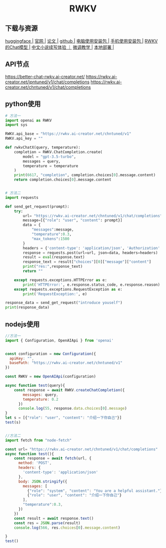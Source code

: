 # <center>RWKV</center>

## 下载与资源
[huggingface |](https://huggingface.co/RWKV)
[官网 |](www.rwkv.com)
[论文 |](https://arxiv.org/abs/2305.13048)
[github |](https://github.com/BlinkDL/ChatRWKV)
[电脑使用安装包 |](https://github.com/josStorer/RWKV-Runner)
[手机使用安装包 |](https://github.com/ZTMIDGO/RWKV-Android)
[RWKV的Chat模型 |](https://zhuanlan.zhihu.com/p/618011122)
[中文小说续写体验 ｜](https://modelscope.cn/studios/BlinkDL/RWKV-CHN/summary)
[微调教学 |](https://zhuanlan.zhihu.com/p/638326262)
[本地部署 |](https://github.com/cgisky1980/ai00_rwkv_server/blob/main/README_zh.md)


## API节点
https://better-chat-rwkv.ai-creator.net/
https://rwkv.ai-creator.net/jpntuned/v1/chat/completions
https://rwkv.ai-creator.net/chntuned/v1/chat/completions


## python使用
```py
# 方法一
import openai as RWKV
import sys

RWKV.api_base = "https://rwkv.ai-creator.net/chntuned/v1"
RWKV.api_key = ""

def rwkvChatX(query, temperature):
    completion = RWKV.ChatCompletion.create(
        model = "gpt-3.5-turbo",
        messages = query,
        temperature = temperature
    )
    print(6617, "completion", completion.choices[0].message.content)
    return completion.choices[0].message.content


# 方法二    
import requests

def send_get_request(prompt):
    try:
        url= "https://rwkv.ai-creator.net/chntuned/v1/chat/completions"
        message=[{"role": "user", "content": prompt}]
        data = {
            "messages":message,
            "temperature":0.3,
            "max_tokens":1500
        }
        headers = {'content-type': 'application/json', 'Authorization': 'Bearer '}
        response = requests.post(url=url, json=data, headers=headers)
        result = eval(response.text)
        response_text = result["choices"][0]["message"]["content"]
        print("res:",response_text)
        return ""

    except requests.exceptions.HTTPError as e:
        print('HTTPError:', e.response.status_code, e.response.reason)
    except requests.exceptions.RequestException as e:
        print('RequestException:', e)

response_data = send_get_request("introduce youself")
print(response_data)
```

## nodejs使用
```js
//方法一
import { Configuration, OpenAIApi } from 'openai'


const configuration = new Configuration({
  apiKey: "",
  basePath: "https://rwkv.ai-creator.net/chntuned/v1"
})

const RWKV = new OpenAIApi(configuration)

async function test(query){
    const response = await RWKV.createChatCompletion({
        messages: query,
        temperature: 0.2
      })
      console.log(55, response.data.choices[0].message)
}
let s = [{"role": "user", "content": "介绍一下你自己"}]
test(s)


//方法二
import fetch from "node-fetch"

const url= "https://rwkv.ai-creator.net/chntuned/v1/chat/completions"
async function test(){
	const response = await fetch(url, {
	  method: 'POST',
	  headers: {
		'content-type': 'application/json'
	  },
	  body: JSON.stringify({
	    messages: [
	      {"role": "system", "content": "You are a helpful assistant."},
	      {"role": "user", "content": "介绍一下你自己"}
	    ],
	    "temperature":0.3,
	  })
	})
    const result = await response.text()
	const res = JSON.parse(result)
	console.log(566, res.choices[0].message.content)

}
test()
```